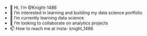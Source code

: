- 👋 Hi, I’m @Knight-1486
- 👀 I’m interested in learning and building my data science portfolio
- 🌱 I’m currently learning data science
- 💞️ I’m looking to collaborate on analytics projects
- 📫 How to reach me at insta- knight_1486

<!---
Knight-1486/Knight-1486 is a ✨ special ✨ repository because its `README.md` (this file) appears on your GitHub profile.
You can click the Preview link to take a look at your changes.
--->
